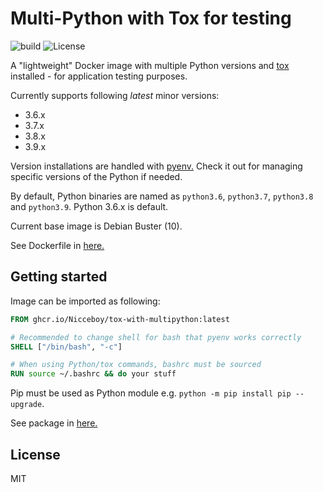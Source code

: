 # Multi-Python with Tox for testing

![build](https://img.shields.io/github/workflow/status/Nicceboy/tox-with-multipython/Docker) ![License](https://img.shields.io/github/license/Nicceboy/tox-with-multipython) 

A "lightweight" Docker image with multiple Python versions and [tox](https://tox.readthedocs.io/en/latest/) installed - for application testing purposes.

Currently supports following *latest* minor versions:

  * 3.6.x
  * 3.7.x
  * 3.8.x
  * 3.9.x

Version installations are handled with [pyenv.](https://github.com/pyenv/pyenv) Check it out for managing specific versions of the Python if needed.

By default, Python binaries are named as `python3.6`, `python3.7`, `python3.8` and `python3.9`. Python 3.6.x is default.

Current base image is Debian Buster (10).

See Dockerfile in [here.](Dockerfile)

## Getting started

Image can be imported as following:

```Dockerfile
FROM ghcr.io/Nicceboy/tox-with-multipython:latest

# Recommended to change shell for bash that pyenv works correctly
SHELL ["/bin/bash", "-c"]

# When using Python/tox commands, bashrc must be sourced
RUN source ~/.bashrc && do your stuff

```

Pip must be used as Python module e.g. `python -m pip install pip --upgrade`.

See package in [here.](https://github.com/users/Nicceboy/packages/container/package/tox-with-multipython)

## License

MIT